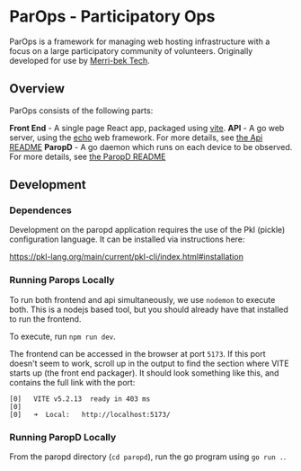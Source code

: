 # ParOps - Participatory Ops

ParOps is a framework for managing web hosting infrastructure with a focus on a large participatory community of volunteers. Originally developed for use by [Merri-bek Tech](https://merri-bek.tech).

## Overview

ParOps consists of the following parts:

**Front End** - A single page React app, packaged using [vite](https://vitejs.dev/).
**API** - A go web server, using the [echo](https://echo.labstack.com/) web framework. For more details, see [the Api README](paropd/README.md)
**ParopD** - A go daemon which runs on each device to be observed. For more details, see [the ParopD README](paropd/README.md)

## Development

### Dependences

Development on the paropd application requires the use of the Pkl (pickle) configuration language. It can be installed via instructions here:

https://pkl-lang.org/main/current/pkl-cli/index.html#installation

### Running Parops Locally

To run both frontend and api simultaneously, we use `nodemon` to execute both. This is a nodejs based tool, but you should already have that installed to run the frontend.

To execute, run `npm run dev`.

The frontend can be accessed in the browser at port `5173`. If this port doesn't seem to work, scroll up in the output to find the section where VITE starts up (the front end packager). It should look something like this, and contains the full link with the port:

```
[0]   VITE v5.2.13  ready in 403 ms
[0]
[0]   ➜  Local:   http://localhost:5173/
```

### Running ParopD Locally

From the paropd directory (`cd paropd`), run the go program using `go run .`.
